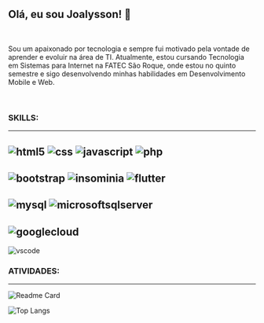 ## Olá, eu sou Joalysson! 👋
<br>

Sou um apaixonado por tecnologia e sempre fui motivado pela vontade de aprender e evoluir na área de TI. Atualmente, estou cursando Tecnologia em Sistemas para Internet na FATEC São Roque, onde estou no quinto semestre e sigo desenvolvendo minhas habilidades em Desenvolvimento Mobile e Web.

<br>

### **SKILLS:**
----
![html5](	https://img.shields.io/badge/HTML5-E34F26?style=for-the-badge&logo=html5&logoColor=white)
![css](https://img.shields.io/badge/CSS3-1572B6?style=for-the-badge&logo=css3&logoColor=white
)
![javascript](https://img.shields.io/badge/JavaScript-323330?style=for-the-badge&logo=javascript&logoColor=F7DF1E
)
![php](https://img.shields.io/badge/PHP-777BB4?style=for-the-badge&logo=php&logoColor=white
)
----
![bootstrap](https://img.shields.io/badge/Bootstrap-563D7C?style=for-the-badge&logo=bootstrap&logoColor=white
)
![insominia](https://img.shields.io/badge/Insomnia-5849be?style=for-the-badge&logo=Insomnia&logoColor=white
)
![flutter](https://img.shields.io/badge/Flutter-02569B?style=for-the-badge&logo=flutter&logoColor=white)
----
![mysql](https://img.shields.io/badge/MySQL-005C84?style=for-the-badge&logo=mysql&logoColor=white)
![microsoftsqlserver](https://img.shields.io/badge/Microsoft%20SQL%20Server-CC2927?style=for-the-badge&logo=microsoft%20sql%20server&logoColor=white)
----
![googlecloud](https://img.shields.io/badge/Google_Cloud-4285F4?style=for-the-badge&logo=google-cloud&logoColor=white)
----
![vscode](https://img.shields.io/badge/VSCode-0078D4?style=for-the-badge&logo=visual%20studio%20code&logoColor=white)
<br>


### **ATIVIDADES:**
----
![Readme Card](https://github-readme-stats.vercel.app/api/pin/?username=acofernandess&repo=acofernandess&show_icons=true&theme=radical)

![Top Langs](https://github-readme-stats.vercel.app/api/top-langs/?username=acofernandess&show_icons=true&theme=radical)

<br>






